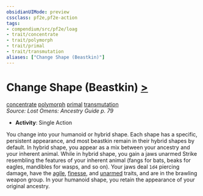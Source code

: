 ```yaml
---
obsidianUIMode: preview
cssclass: pf2e,pf2e-action
tags:
- compendium/src/pf2e/loag
- trait/concentrate
- trait/polymorph
- trait/primal
- trait/transmutation
aliases: ["Change Shape (Beastkin)"]
---
```

# Change Shape (Beastkin) [>](chapter-9-playing-the-game.md#Actions "Single Action")
[concentrate](concentrate.md "Concentrate Action & Ability Trait")  [polymorph](polymorph.md "Polymorph Effect Trait")  [primal](primal.md "Primal Tradition Trait")  [transmutation](transmutation.md "Transmutation School Trait")  
*Source: Lost Omens: Ancestry Guide p. 79*  


- **Activity**: Single Action

You change into your humanoid or hybrid shape. Each shape has a specific, persistent appearance, and most beastkin remain in their hybrid shapes by default. In hybrid shape, you appear as a mix between your ancestry and your inherent animal. While in hybrid shape, you gain a jaws unarmed Strike resembling the features of your inherent animal (fangs for bats, beaks for eagles, mandibles for wasps, and so on). Your jaws deal `1d4` piercing damage, have the [agile](agile.md "Agile Weapon Trait"), [finesse](finesse.md "Finesse Weapon Trait"), and [unarmed](unarmed.md "Unarmed Weapon Trait") traits, and are in the brawling weapon group. In your humanoid shape, you retain the appearance of your original ancestry.